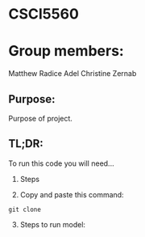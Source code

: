 # CSCI5560

# Group members:

Matthew Radice
Adel
Christine
Zernab

## Purpose:

Purpose of project.

## TL;DR:

To run this code you will need...

1. Steps

2. Copy and paste this command:

```
git clone
```

3. Steps to run model:
